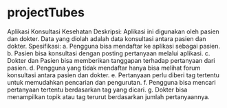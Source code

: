 # projectTubes
Aplikasi Konsultasi Kesehatan
Deskripsi: Aplikasi ini digunakan oleh pasien dan dokter. Data yang diolah adalah data konsultasi antara
pasien dan dokter.
Spesifikasi:
a. Pengguna bisa mendaftar ke aplikasi sebagai pasien.
b. Pasien bisa konsultasi dengan posting pertanyaan melalui aplikasi.
c. Dokter dan Pasien bisa memberikan tanggapan terhadap pertanyaan dari pasien.
d. Pengguna yang tidak mendaftar hanya bisa melihat forum konsultasi antara pasien dan dokter.
e. Pertanyaan perlu diberi tag tertentu untuk memudahkan pencarian dan pengurutan.
f. Pengguna bisa mencari pertanyaan tertentu berdasarkan tag yang dicari.
g. Dokter bisa menampilkan topik atau tag terurut berdasarkan jumlah pertanyaannya.